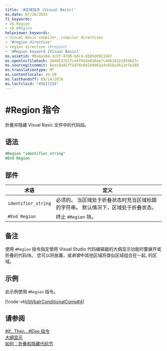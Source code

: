 ```yaml
---
title: '#区域指令 (Visual Basic)'
ms.date: 07/20/2015
f1_keywords:
- vb.Region
- vb.#Region
helpviewer_keywords:
- Visual Basic compiler, compiler directives
- '#region directive'
- region directive (#region)
- '#Region keyword [Visual Basic]'
ms.assetid: 90a6a104-3cbf-47d0-bdc4-b585d0921b87
ms.openlocfilehash: 204b53751fce4f9a3e038ae7c44634522d54657c
ms.sourcegitcommit: 6eac9a01ff5d70c6d18460324c016a3612c5e268
ms.translationtype: MT
ms.contentlocale: zh-CN
ms.lasthandoff: 09/14/2018
ms.locfileid: "45617216"
---
```

# <a name="region-directive"></a>#Region 指令
折叠并隐藏 Visual Basic 文件中的代码段。  
  
## <a name="syntax"></a>语法  

```vb
#Region "identifier_string"  
#End Region  
```  
  
## <a name="parts"></a>部件  
  
|术语|定义|  
|---|---|  
|`identifier_string`|必须的。 当区域处于折叠状态时充当区域标题的字符串。 默认情况下，区域处于折叠状态。|  
|`#End Region`|终止 `#Region` 块。|  
  
## <a name="remarks"></a>备注  
 使用 `#Region` 指令指定使用 Visual Studio 代码编辑器的大纲显示功能时要展开或折叠的代码块。 您可以将放置，或*嵌套*中其他区域将类似区域组合在一起, 的区域。  
  
## <a name="example"></a>示例  
 此示例使用 `#Region` 指令。  
  
 [!code-vb[VbVbalrConditionalComp#4](../../../visual-basic/language-reference/directives/codesnippet/VisualBasic/region-directive_1.vb)]  
  
## <a name="see-also"></a>请参阅  
 [#If...Then...#Else 指令](../../../visual-basic/language-reference/directives/if-then-else-directives.md)  
 [大纲显示](/visualstudio/ide/outlining)  
 [如何：折叠和隐藏代码节](../../../visual-basic/programming-guide/program-structure/how-to-collapse-and-hide-sections-of-code.md)
